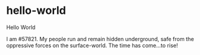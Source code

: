 # hello-world
Hello World

I am #57821. My people run and remain hidden underground, safe from the oppressive forces on the surface-world.
The time has come...to rise!
